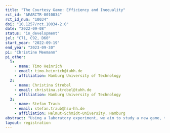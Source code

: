 ```yaml
---
title: "The Courtesy Game: Efficiency and Inequality"
rct_id: "AEARCTR-0010034"
rct_id_num: "10034"
doi: "10.1257/rct.10034-2.0"
date: "2022-09-08"
status: "in_development"
jel: "C71, C92, D60"
start_year: "2022-09-19"
end_year: "2023-09-30"
pi: "Christine Meemann"
pi_other:
  1:
    - name: Timo Heinrich
    - email: timo.heinrich@tuhh.de
    - affiliation: Hamburg University of Technology
  2:
    - name: Christina Strobel
    - email: christina.strobel@tuhh.de
    - affiliation: Hamburg University of Technology
  3:
    - name: Stefan Traub
    - email: stefan.traub@hsu-hh.de
    - affiliation: Helmut-Schmidt-University, Hamburg
abstract: "Using a laboratory experiment, we aim to study a new game, the courtesy game. The courtesy game is a simultaneous two-player game in which each player must choose between two strategies, X and Y. Game parameters are designed such that both players’ weakly dominant strategy is X, and the strategy profile (X, X) is a Nash equilibrium. Moreover, there are two other asymmetric Nash equilibria (X, Y) and (Y, X), that are Pareto efficient to the symmetric Nash equilibrium, and yielding the X-player the higher payoff. Thus, the Y-player is the courteous player, who accepts a lower payoff than her opponent in order to achieve efficiency.  However, choosing Y is accompanied with a courtesy dilemma, since the strategy profile (Y, Y) yields the worst outcome for both players. In different variations of the game (one shot, repeated) we test if players play the weakly dominant strategy X or the courteous strategy Y."
layout: registration
---
```



